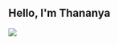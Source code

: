 ## Hello, I'm Thananya

<a href = "www.linkedin.com/in/thananya-osochpromma-91b383239"><img src = "https://img.shields.io/badge/-LinkedIn-0072b1?&style=for-the-badge&logo=linkedin&logoColor=white" /></a>

<!--
**lornorrr/lornorrr** is a ✨ _special_ ✨ repository because its `README.md` (this file) appears on your GitHub profile.

Here are some ideas to get you started:

- 🔭 I’m currently working on ...
- 🌱 I’m currently learning ...
- 👯 I’m looking to collaborate on ...
- 🤔 I’m looking for help with ...
- 💬 Ask me about ...
- 📫 How to reach me: ...
- 😄 Pronouns: ...
- ⚡ Fun fact: ...
-->

